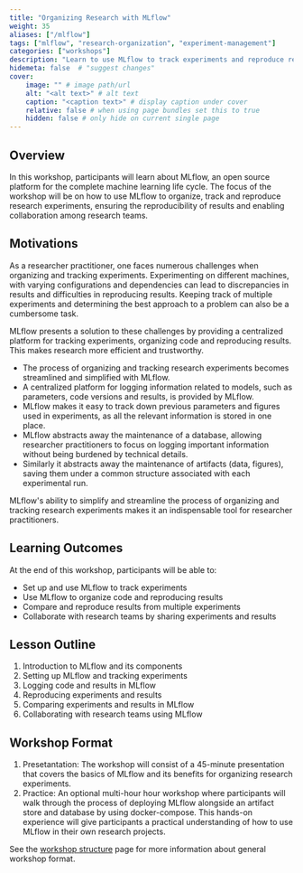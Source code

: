 ```yaml
---
title: "Organizing Research with MLflow"
weight: 35
aliases: ["/mlflow"]
tags: ["mlflow", "research-organization", "experiment-management"]
categories: ["workshops"]
description: "Learn to use MLflow to track experiments and reproduce results in your research."
hidemeta: false  # "suggest changes"
cover:
    image: "" # image path/url
    alt: "<alt text>" # alt text
    caption: "<caption text>" # display caption under cover
    relative: false # when using page bundles set this to true
    hidden: false # only hide on current single page
---
```


## Overview
In this workshop, participants will learn about MLflow, an open source platform for the complete machine learning life cycle. The focus of the workshop will be on how to use MLflow to organize, track and reproduce research experiments, ensuring the reproducibility of results and enabling collaboration among research teams.

## Motivations
As a researcher practitioner, one faces numerous challenges when organizing and tracking experiments. Experimenting on different machines, with varying configurations and dependencies can lead to discrepancies in results and difficulties in reproducing results. Keeping track of multiple experiments and determining the best approach to a problem can also be a cumbersome task.

MLflow presents a solution to these challenges by providing a centralized platform for tracking experiments, organizing code and reproducing results. This makes research more efficient and trustworthy.

- The process of organizing and tracking research experiments becomes streamlined and simplified with MLflow.
- A centralized platform for logging information related to models, such as parameters, code versions and results, is provided by MLflow.
- MLflow makes it easy to track down previous parameters and figures used in experiments, as all the relevant information is stored in one place.
- MLflow abstracts away the maintenance of a database, allowing researcher practitioners to focus on logging important information without being burdened by technical details.
- Similarly it abstracts away the maintenance of artifacts (data, figures), saving them under a common structure associated with each experimental run.

MLflow's ability to simplify and streamline the process of organizing and tracking research experiments makes it an indispensable tool for researcher practitioners.


## Learning Outcomes
At the end of this workshop, participants will be able to:
- Set up and use MLflow to track experiments
- Use MLflow to organize code and reproducing results
- Compare and reproduce results from multiple experiments 
- Collaborate with research teams by sharing experiments and results

## Lesson Outline
1. Introduction to MLflow and its components
2. Setting up MLflow and tracking experiments
3. Logging code and results in MLflow
4. Reproducing experiments and results 
5. Comparing experiments and results in MLflow 
6. Collaborating with research teams using MLflow

## Workshop Format
1. Presetantation: The workshop will consist of a 45-minute presentation that covers the basics of MLflow and its benefits for organizing research experiments.
2. Practice: An optional multi-hour hour workshop where participants will walk through the process of deploying MLflow alongside an artifact store and database by using docker-compose. This hands-on experience will give participants a practical understanding of how to use MLflow in their own research projects.

See the [workshop structure](/workshops/info) page for more information about general workshop format.